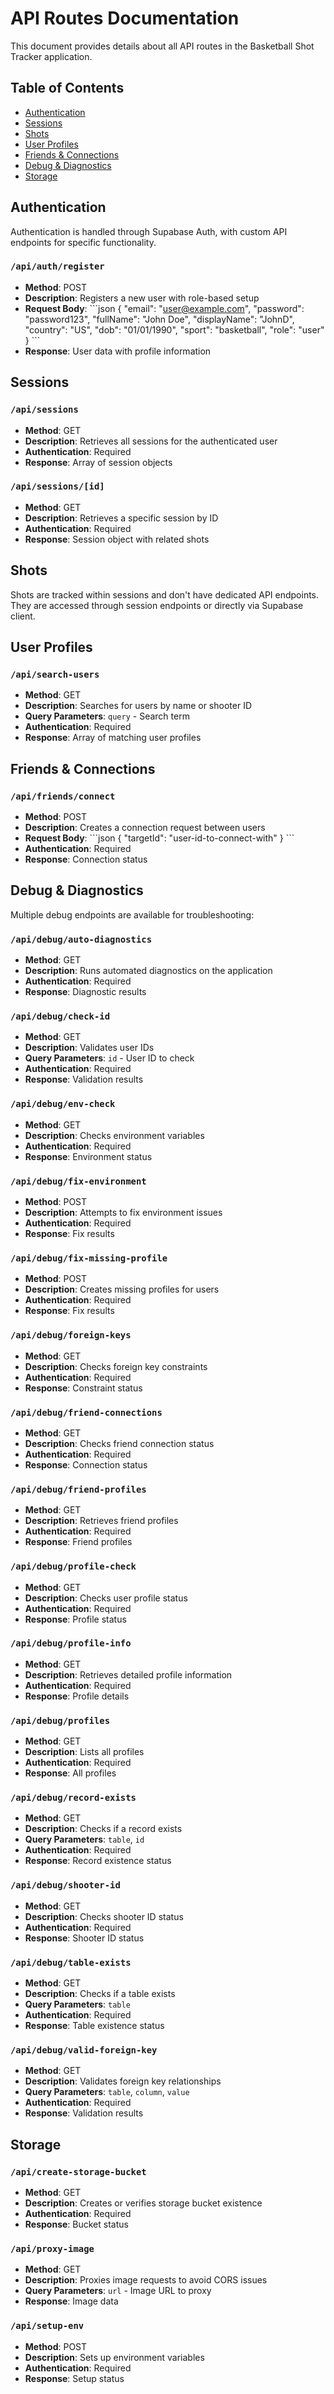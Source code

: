 # API Routes Documentation

This document provides details about all API routes in the Basketball Shot Tracker application.

## Table of Contents

- [Authentication](#authentication)
- [Sessions](#sessions)
- [Shots](#shots)
- [User Profiles](#user-profiles)
- [Friends & Connections](#friends--connections)
- [Debug & Diagnostics](#debug--diagnostics)
- [Storage](#storage)

## Authentication

Authentication is handled through Supabase Auth, with custom API endpoints for specific functionality.

### `/api/auth/register`

- **Method**: POST
- **Description**: Registers a new user with role-based setup
- **Request Body**:
  \`\`\`json
  {
  "email": "user@example.com",
  "password": "password123",
  "fullName": "John Doe",
  "displayName": "JohnD",
  "country": "US",
  "dob": "01/01/1990",
  "sport": "basketball",
  "role": "user"
  }
  \`\`\`
- **Response**: User data with profile information

## Sessions

### `/api/sessions`

- **Method**: GET
- **Description**: Retrieves all sessions for the authenticated user
- **Authentication**: Required
- **Response**: Array of session objects

### `/api/sessions/[id]`

- **Method**: GET
- **Description**: Retrieves a specific session by ID
- **Authentication**: Required
- **Response**: Session object with related shots

## Shots

Shots are tracked within sessions and don't have dedicated API endpoints. They are accessed through session endpoints or directly via Supabase client.

## User Profiles

### `/api/search-users`

- **Method**: GET
- **Description**: Searches for users by name or shooter ID
- **Query Parameters**: `query` - Search term
- **Authentication**: Required
- **Response**: Array of matching user profiles

## Friends & Connections

### `/api/friends/connect`

- **Method**: POST
- **Description**: Creates a connection request between users
- **Request Body**:
  \`\`\`json
  {
  "targetId": "user-id-to-connect-with"
  }
  \`\`\`
- **Authentication**: Required
- **Response**: Connection status

## Debug & Diagnostics

Multiple debug endpoints are available for troubleshooting:

### `/api/debug/auto-diagnostics`

- **Method**: GET
- **Description**: Runs automated diagnostics on the application
- **Authentication**: Required
- **Response**: Diagnostic results

### `/api/debug/check-id`

- **Method**: GET
- **Description**: Validates user IDs
- **Query Parameters**: `id` - User ID to check
- **Authentication**: Required
- **Response**: Validation results

### `/api/debug/env-check`

- **Method**: GET
- **Description**: Checks environment variables
- **Authentication**: Required
- **Response**: Environment status

### `/api/debug/fix-environment`

- **Method**: POST
- **Description**: Attempts to fix environment issues
- **Authentication**: Required
- **Response**: Fix results

### `/api/debug/fix-missing-profile`

- **Method**: POST
- **Description**: Creates missing profiles for users
- **Authentication**: Required
- **Response**: Fix results

### `/api/debug/foreign-keys`

- **Method**: GET
- **Description**: Checks foreign key constraints
- **Authentication**: Required
- **Response**: Constraint status

### `/api/debug/friend-connections`

- **Method**: GET
- **Description**: Checks friend connection status
- **Authentication**: Required
- **Response**: Connection status

### `/api/debug/friend-profiles`

- **Method**: GET
- **Description**: Retrieves friend profiles
- **Authentication**: Required
- **Response**: Friend profiles

### `/api/debug/profile-check`

- **Method**: GET
- **Description**: Checks user profile status
- **Authentication**: Required
- **Response**: Profile status

### `/api/debug/profile-info`

- **Method**: GET
- **Description**: Retrieves detailed profile information
- **Authentication**: Required
- **Response**: Profile details

### `/api/debug/profiles`

- **Method**: GET
- **Description**: Lists all profiles
- **Authentication**: Required
- **Response**: All profiles

### `/api/debug/record-exists`

- **Method**: GET
- **Description**: Checks if a record exists
- **Query Parameters**: `table`, `id`
- **Authentication**: Required
- **Response**: Record existence status

### `/api/debug/shooter-id`

- **Method**: GET
- **Description**: Checks shooter ID status
- **Authentication**: Required
- **Response**: Shooter ID status

### `/api/debug/table-exists`

- **Method**: GET
- **Description**: Checks if a table exists
- **Query Parameters**: `table`
- **Authentication**: Required
- **Response**: Table existence status

### `/api/debug/valid-foreign-key`

- **Method**: GET
- **Description**: Validates foreign key relationships
- **Query Parameters**: `table`, `column`, `value`
- **Authentication**: Required
- **Response**: Validation results

## Storage

### `/api/create-storage-bucket`

- **Method**: GET
- **Description**: Creates or verifies storage bucket existence
- **Authentication**: Required
- **Response**: Bucket status

### `/api/proxy-image`

- **Method**: GET
- **Description**: Proxies image requests to avoid CORS issues
- **Query Parameters**: `url` - Image URL to proxy
- **Response**: Image data

### `/api/setup-env`

- **Method**: POST
- **Description**: Sets up environment variables
- **Authentication**: Required
- **Response**: Setup status
